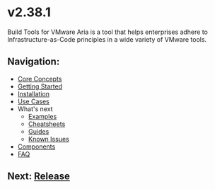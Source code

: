 # v2.38.1

Build Tools for VMware Aria is a tool that helps enterprises adhere to Infrastructure-as-Code principles in a wide variety
of VMware tools.

## Navigation:
* [Core Concepts](./General/Core%20Concepts.md)
* [Getting Started](./General/Getting%20Started.md)
* [Installation](./General/Installation.md)
* [Use Cases](./General/Use%20Cases)
* What's next
    * [Examples](./General/Examples)
    * [Cheatsheets](./General/Cheatsheets)
    * [Guides](./General/Guides)
    * [Known Issues](./General/Known%20Issues)
* [Components](./Components)
* [FAQ](./General/FAQ.md)

## Next: [Release](./Release.md)
